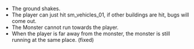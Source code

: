 - The ground shakes.
- The player can just hit sm_vehicles_01, if other buildings are hit, bugs will come out.
- The Monster cannot run towards the player.
- When the player is far away from the monster, the monster is still running at the same place. (fixed)